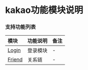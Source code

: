 # kakao功能模块说明

### 支持功能列表

| 模块 | 功能说明 | 备注 |
| :-- | :------- | :--- |
| [Login](Kakao/login.md) | 登录模块 | - |
| [Friend](Kakao/friend.md) | 关系链 | - |


